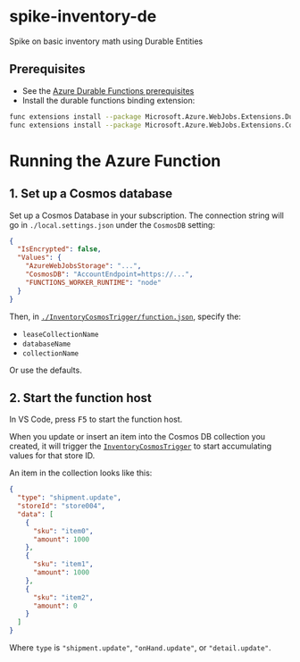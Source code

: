 # spike-inventory-de

Spike on basic inventory math using Durable Entities

## Prerequisites

- See the [Azure Durable Functions prerequisites](https://docs.microsoft.com/en-us/azure/azure-functions/durable/quickstart-js-vscode#prerequisites)
- Install the durable functions binding extension:

```bash
func extensions install --package Microsoft.Azure.WebJobs.Extensions.DurableTask --version 2.1.0
func extensions install --package Microsoft.Azure.WebJobs.Extensions.CosmosDB --version 3.0.5
```

# Running the Azure Function

## 1. Set up a Cosmos database

Set up a Cosmos Database in your subscription. The connection string will go in `./local.settings.json` under the `CosmosDB` setting:

```json
{
  "IsEncrypted": false,
  "Values": {
    "AzureWebJobsStorage": "...",
    "CosmosDB": "AccountEndpoint=https://...",
    "FUNCTIONS_WORKER_RUNTIME": "node"
  }
}
```

Then, in [`./InventoryCosmosTrigger/function.json`](./InventoryCosmosTrigger/function.json), specify the:

- `leaseCollectionName`
- `databaseName`
- `collectionName`

Or use the defaults.

## 2. Start the function host

In VS Code, press <kbd>F5</kbd> to start the function host.

When you update or insert an item into the Cosmos DB collection you created, it will trigger the [`InventoryCosmosTrigger`](./InventoryCosmosTrigger/index.ts) to start accumulating values for that store ID.

An item in the collection looks like this:

```json
{
  "type": "shipment.update",
  "storeId": "store004",
  "data": [
    {
      "sku": "item0",
      "amount": 1000
    },
    {
      "sku": "item1",
      "amount": 1000
    },
    {
      "sku": "item2",
      "amount": 0
    }
  ]
}
```

Where `type` is `"shipment.update"`, `"onHand.update"`, or `"detail.update"`.
